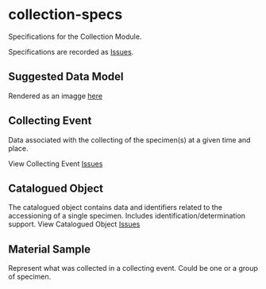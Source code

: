 # collection-specs
Specifications for the Collection Module.

Specifications are recorded as [Issues](https://github.com/DINA-Web/collection-specs/issues).

## Suggested Data Model
Rendered as an imagge [here](https://github.com/DINA-Web/collection-specs/blob/master/documentation/collectionDataModel.png)

## Collecting Event
Data associated with the collecting of the specimen(s) at a given time and place.

View Collecting Event [Issues](https://github.com/DINA-Web/collection-specs/issues?q=is%3Aissue+is%3Aopen+label%3A%22Collecting+Event%22)

## Catalogued Object
The catalogued object contains data and identifiers related to the accessioning of a single specimen. Includes identification/determination support.
View Catalogued Object [Issues](https://github.com/DINA-Web/collection-specs/issues?q=is%3Aissue+is%3Aopen+label%3A%22Catalogued+Object%22)

## Material Sample
Represent what was collected in a collecting event. Could be one or a group of specimen.
